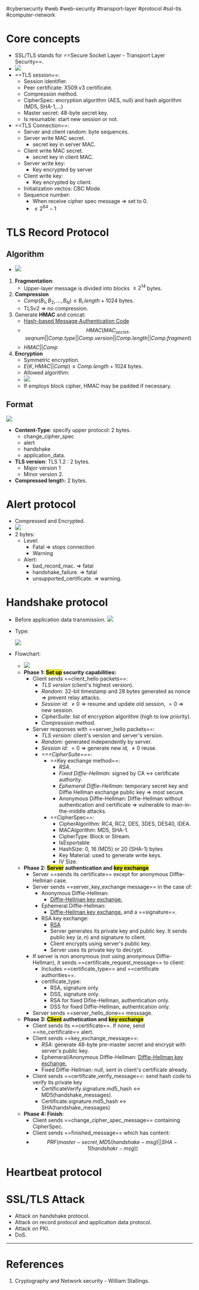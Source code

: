 #cybersecurity #web #web-security #transport-layer #protocol  #ssl-tls #computer-network 

# Core concepts

- SSL/TLS stands for ==Secure Socket Layer - Transport Layer Security==.
- ![](Pasted%20image%2020240513133801.png)
- ==TLS session==:
	- Session identifier.
	- Peer certificate: X509.v3 certificate.
	- Compression method.
	- CipherSpec: encryption algorithm (AES, null) and hash algorithm (MD5, SHA-1,...)
	- Master secret: 48-byte secret key.
	- Is resumable: start new session or not.
- ==TLS Connection==:
	- Server and client random: byte sequences.
	- Server write MAC secret.
		- secret key in server MAC.
	- Client write MAC secret.
		- secret key in client MAC.
	- Server write key:
		- Key encrypted by server
	- Client write key:
		- Key encrypted by client.
	- Initialization vectos: CBC Mode.
	- Sequence number:
		- When receive cipher spec message => set to 0.
		- $\leq 2^{64}-1$ 
# TLS Record Protocol
## Algorithm
- ![](Pasted%20image%2020240513200649.png)
1. **Fragmentation**:
	- Upper-layer message is divided into blocks $\leq 2^{14}$ bytes.
2. **Compression**
	- $Comp(B_1,B_2,...,B_N) \leq B_i.length + 1024$ bytes.
	- TLSv2 => no compression.
3. Generate **HMAC** and concat:
	- [Hash-based Message Authentication Code](Hash-based%20Message%20Authentication%20Code.md)
	- $$HMAC(MAC_{secret}, seqnum || Comp.type || Comp.version || Comp.length || Comp.fragment)$$
	- $HMAC || Comp$
4. **Encryption**
	- Symmetric encryption.
	- $E(K, HMAC || Comp) \leq Comp.length + 1024$ bytes.
	- Allowed algorithm:
	- ![](Pasted%20image%2020240513202625.png)
	- If employs block cipher, HMAC may be padded if necessary.
## Format 
![](Pasted%20image%2020240513203147.png)
- **Content-Type**: specify upper protocol: 2 bytes.
	- change_cipher_spec
	- alert
	- handshake
	- application_data.
- **TLS version**: TLS 1.2 : 2 bytes.
	- Major version 1
	- Minor version 2.
- **Compressed lengt**h: 2 bytes.

# Alert protocol
- Compressed and Encrypted.
- ![](Pasted%20image%2020240513203710.png)
- 2 bytes:
	- Level: 
		- Fatal => stops connection
		- Warning
	- Alert:
		- bad_record_mac. => fatal
		- handshake_failure. => fatal
		- unsupported_certificate. => warning.
# Handshake protocol
- Before application data transmission.
 ![](Pasted%20image%2020240513204038.png)
- Type:
	
	![](Pasted%20image%2020240513204243.png)
- Flowchart:
	 - ![](Pasted%20image%2020240514074746.png)
	 - **Phase 1: <mark style="background: #e4e62d;">Set up</mark> security capabilities:**
		 - Client sends ==client_hello packets==:
			 - *TLS version* (client's highest version).
			 - *Random*: 32-bit timestamp and 28 bytes generated as nonce => prevent relay attacks.
			 - *Session id*: $\neq 0$ => resume and update old session, $=0$ => new session.
			 - *CipherSuite*: list of encryption algorithm (high to low priority).
			 - *Compression method*.
		- Server responses with ==server_hello packets==:
			- *TLS version*: client's version and server's version.
			- *Random*: generated independently by server.
			- *Session id*: $=0$ => generate new id, $\neq 0$ reuse.
			- *===CipherSuite===*:
				- ==Key exchange method==:
					- *RSA*.
					- *Fixed Diffie-Hellman*: signed by CA <-> certificate authority.
					- *Ephemeral Diffie-Hellma*n: temporary secret key and Diffie Hellman exchange public key => most secure.
					- Anonymous Diffie-Hellman: Diffie-Hellman without authentication and certificate => vulnerable to man-in-the-middle attacks.
				- ==CipherSpec==:
    				- CipherAlgorithm: RC4, RC2, DES, 3DES, DES40, IDEA.
    				- MACAlgorithm: MD5, SHA-1.
    				- CipherType: Block or Stream.
    				- IsExportable
    				- HashSize: 0, 16 (MD5) or 20 (SHA-1) bytes
    				- Key Material: used to generate write keys.
    				- IV Size.
    - **Phase 2: <mark style="background: #e4e62d;">Server</mark> authentication and <mark style="background: #e4e62d;">key exchange</mark>**
	    - Server ==sends its certificate== except for anonymous Diffie-Hellman case.
	    - Server sends ==server_key_exchange message== in the case of:
		    - Anonymous Diffie-Hellman:
			    - [Diffie-Hellman key exchange.](Diffie-Hellman%20key%20exchange..md) 
			- Ephemeral Diffie-Hellman:
				- [Diffie-Hellman key exchange.](Diffie-Hellman%20key%20exchange..md) and a ==signature==.
			- RSA key exchange:
				- [RSA](RSA.md) 
				- Server generates its private key and public key. It sends public key $(e,n)$ and signature to client.
				- Client encrypts using server's public key.
				- Server uses its private key to decrypt.
		- If server is non anonymous (not using anonymous Diffie-Hellman), it sends ==certificate_request_message== to client:
			- Includes ==certificate_type== and ==certificate authorities==.
			- certificate_type:
				- RSA, signature only.
				- DSS, signature only.
				- RSA for fixed Difiie-Hellman, authentication only.
				- DSS for fixed Diffie-Hellman, authentication only.
		- Server sends ==server_hello_done== messsage.
	- **Phase 3: <mark style="background: #e4e62d;">Client</mark> authetication and <mark style="background: #e4e62d;">key exchange</mark>**
		- Client sends its ==certificate==. If none, send ==no_certificate== alert.
		- Client sends ==key_exchange_message==:
			- *RSA*: generate 48-byte pre-master secret and encrypt with server's public key.
			- Ephemeral/Anonymous Diffie-Hellman: [Diffie-Hellman key exchange.](Diffie-Hellman%20key%20exchange..md) 
			- Fixed Diffie-Hellman: null, sent in client's certificate already.
		- Client sends ==certificate_verify_message==: send hash code to verify its private key
			- CertificateVerify.signature.md5_hash <-> MD5(handshake_messages).
			- Certificate.signature.md5_hash <-> SHA(handshake_messages)
	- **Phase 4: Finish**: 
		- Client sends ==change_cipher_spec_message== containing CipherSpec.
		- Client sends ==finished_message== which has content:
		- $$PRF(master-secret, MD5(handshake-msg) || SHA-1(handshakr-msg))$$
# Heartbeat protocol

# SSL/TLS Attack
- Attack on handshake protocol.
- Attack on record protocol and application data protocol.
- Attack on PKI.
- DoS.
---
# References
1. Cryptography and Network security - William Stallings.
